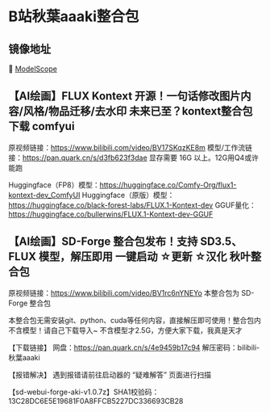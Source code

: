 # B站秋葉aaaki整合包

## 镜像地址

🤖 <a href="https://www.modelscope.cn/models/jiange1236/akibanzu">ModelScope</a>


## 【AI绘画】FLUX Kontext 开源！一句话修改图片内容/风格/物品迁移/去水印 未来已至？kontext整合包下载 comfyui
原视频链接：https://www.bilibili.com/video/BV17SKqzKE8m
模型/工作流链接：https://pan.quark.cn/s/d3fb623f3dae
显存需要 16G 以上。12G用Q4或许能跑

Huggingface（FP8）模型：https://huggingface.co/Comfy-Org/flux1-kontext-dev_ComfyUI
Huggingface（原版）模型：https://huggingface.co/black-forest-labs/FLUX.1-Kontext-dev
GGUF量化：https://huggingface.co/bullerwins/FLUX.1-Kontext-dev-GGUF

## 【AI绘画】SD-Forge 整合包发布！支持 SD3.5、FLUX 模型，解压即用 一键启动 ☆更新 ☆汉化 秋叶整合包
原视频链接：https://www.bilibili.com/video/BV1rc6nYNEYo
本整合包为 SD-Forge 整合包

本整合包无需安装git、python、cuda等任何内容，直接解压即可使用！整合包内不含模型！请自己下载导入~
不含模型才2.5G，方便大家下载，我真是天才

【下载链接】
网盘：https://pan.quark.cn/s/4e9459b17c94
解压密码：bilibili-秋葉aaaki

【报错解决】
遇到报错请前往启动器的 “疑难解答” 页面进行扫描

【sd-webui-forge-aki-v1.0.7z】SHA1校验码：13C28DC6E5E19681F0A8FFCB5227DC336693CB28
